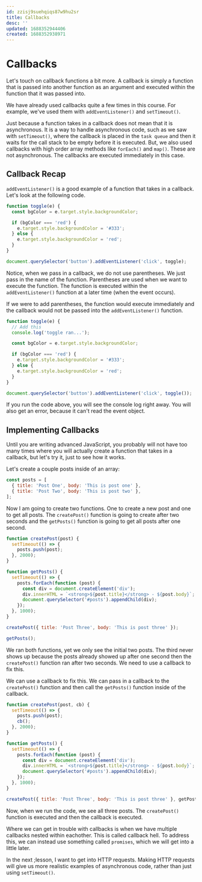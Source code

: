```yaml
---
id: zzisj9suehqiqs87w9hu2sr
title: Callbacks
desc: ''
updated: 1688352944406
created: 1688352938971
---
```

# Callbacks

Let's touch on callback functions a bit more. A callback is simply a function that is passed into another function as an argument and executed within the function that it was passed into.

We have already used callbacks quite a few times in this course. For example, we've used them with `addEventListener()` and `setTimeout()`.

Just because a function takes in a callback does not mean that it is asynchronous. It is a way to handle asynchronous code, such as we saw with `setTimeout()`, where the callback is placed in the `task queue` and then it waits for the call stack to be empty before it is executed. But, we also used callbacks with high order array methods like `forEach()` and `map()`. These are not asynchronous. The callbacks are executed immediately in this case.

## Callback Recap

`addEventListener()` is a good example of a function that takes in a callback. Let's look at the following code.

```js
function toggle(e) {
  const bgColor = e.target.style.backgroundColor;

  if (bgColor === 'red') {
    e.target.style.backgroundColor = '#333';
  } else {
    e.target.style.backgroundColor = 'red';
  }
}

document.querySelector('button').addEventListener('click', toggle);
```

Notice, when we pass in a callback, we do not use parentheses. We just pass in the name of the function. Parentheses are used when we want to execute the function. The function is executed within the `addEventListener()` function at a later time (when the event occurs).

If we were to add parentheses, the function would execute immediately and the callback would not be passed into the `addEventListener()` function.

```js
function toggle(e) {
  // Add this
  console.log('toggle ran...');

  const bgColor = e.target.style.backgroundColor;

  if (bgColor === 'red') {
    e.target.style.backgroundColor = '#333';
  } else {
    e.target.style.backgroundColor = 'red';
  }
}

document.querySelector('button').addEventListener('click', toggle());
```

If you run the code above, you will see the console log right away. You will also get an error, because it can't read the event object.

## Implementing Callbacks

Until you are writing advanced JavaScript, you probably will not have too many times where you will actually create a function that takes in a callback, but let's try it, just to see how it works.

Let's create a couple posts inside of an array:

```js
const posts = [
  { title: 'Post One', body: 'This is post one' },
  { title: 'Post Two', body: 'This is post two' },
];
```

Now I am going to create two functions. One to create a new post and one to get all posts. The `createPost()` function is going to create after two seconds and the `getPosts()` function is going to get all posts after one second.

```js
function createPost(post) {
  setTimeout(() => {
    posts.push(post);
  }, 2000);
}

function getPosts() {
  setTimeout(() => {
    posts.forEach(function (post) {
      const div = document.createElement('div');
      div.innerHTML = `<strong>${post.title}</strong> - ${post.body}`;
      document.querySelector('#posts').appendChild(div);
    });
  }, 1000);
}

createPost({ title: 'Post Three', body: 'This is post three' });

getPosts();
```

We ran both functions, yet we only see the initial two posts. The third never shows up because the posts already showed up after one second then the `createPost()` function ran after two seconds. We need to use a callback to fix this.

We can use a callback to fix this. We can pass in a callback to the `createPost()` function and then call the `getPosts()` function inside of the callback.

```js
function createPost(post, cb) {
  setTimeout(() => {
    posts.push(post);
    cb();
  }, 2000);
}

function getPosts() {
  setTimeout(() => {
    posts.forEach(function (post) {
      const div = document.createElement('div');
      div.innerHTML = `<strong>${post.title}</strong> - ${post.body}`;
      document.querySelector('#posts').appendChild(div);
    });
  }, 1000);
}

createPost({ title: 'Post Three', body: 'This is post three' }, getPosts);
```

Now, when we run the code, we see all three posts. The `createPost()` function is executed and then the callback is executed.

Where we can get in trouble with callbacks is when we have multiple callbacks nested within eachother. This is called callback hell. To address this, we can instead use something called `promises`, which we will get into a little later.

In the next ;lesson, I want to get into HTTP requests. Making HTTP requests will give us more realistic examples of asynchronous code, rather than just using `setTimeout()`.
